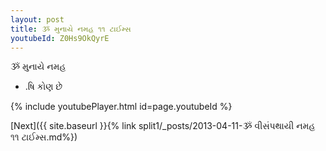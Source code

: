 ```yaml
---
layout: post
title: ૐ મુનાયે નમહ ૧૧ ટાઈમ્સ
youtubeId: Z0Hs9OkQyrE
---
```

 
 
 ૐ મુનાયે નમહ  
 
 -  .ષિ કોણ છે 
 
  
 
  
 
 
 
 
 
 


{% include youtubePlayer.html id=page.youtubeId %}
 
[Next]({{ site.baseurl }}{% link  split1/_posts/2013-04-11-ૐ વીસંપથાયી નમહ ૧૧ ટાઈમ્સ.md%})
 
